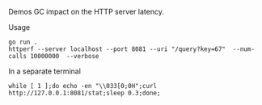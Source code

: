 

Demos GC impact on the HTTP server latency.

Usage 

    go run .
    httperf --server localhost --port 8081 --uri "/query?key=67"  --num-calls 10000000  --verbose 

In a separate terminal

    while [ 1 ];do echo -en "\\033[0;0H";curl http://127.0.0.1:8081/stat;sleep 0.3;done;
